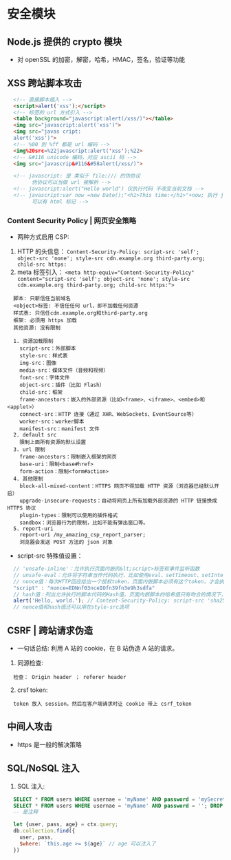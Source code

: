 # 安全模块

## Node.js 提供的 crypto 模块

* 对 openSSL 的加密，解密，哈希，HMAC，签名，验证等功能

## XSS 跨站脚本攻击

```html
  <!-- 直接脚本插入 -->
  <script>alert('xss');</script>
  <!-- 标签的 url 方式引入 -->
  <table background="javascript:alert(/xss/)"></table>
  <img src="javascript:alert('xss')">
  <img src="javas cript:
  alert('xss')">
  <!-- %00 到 %ff 都是 url 编码 -->
  <img%20src=%22javascript:alert('xss');%22>
  <!-- &#116 unicode 编码，对应 ascii 码 -->
  <img src="javascrip&#116&#58alert(/xss/)">
```

```html
  <!-- javascript: 是 类似于 file:/// 的伪协议
        伪协议可以当做 url 被解析 -->
  <!-- javascript:alert("Hello world") 仅执行代码 不改变当前文档 -->
  <!-- javascript:var now =new Date();"<h1>This time:</h1>"+now; 执行 js 代码，并且把最后的字符串作为新文档的内容显示出来
        可以有 html 标记 -->
```

### Content Security Policy | 网页安全策略

* 两种方式启用 CSP:

1. HTTP 的头信息： `Content-Security-Policy: script-src 'self'; object-src 'none'; style-src cdn.example.org third-party.org; child-src https:`
2. meta 标签引入： `<meta http-equiv="Content-Security-Policy" content="script-src 'self'; object-src 'none'; style-src cdn.example.org third-party.org; child-src https:">`

```
  脚本: 只新信任当前域名
  <object>标签: 不信任任何 url，即不加载任何资源
  样式表: 只信任cdn.example.org和third-party.org
  框架: 必须用 https 加载
  其他资源: 没有限制
```

```
  1. 资源加载限制
    script-src：外部脚本
    style-src：样式表
    img-src：图像
    media-src：媒体文件（音频和视频）
    font-src：字体文件
    object-src：插件（比如 Flash）
    child-src：框架
    frame-ancestors：嵌入的外部资源（比如<frame>、<iframe>、<embed>和<applet>）
    connect-src：HTTP 连接（通过 XHR、WebSockets、EventSource等）
    worker-src：worker脚本
    manifest-src：manifest 文件
  2. default src
    限制上面所有资源的默认设置
  3. url 限制
    frame-ancestors：限制嵌入框架的网页
    base-uri：限制<base#href>
    form-action：限制<form#action> 
  4. 其他限制
    block-all-mixed-content：HTTPS 网页不得加载 HTTP 资源（浏览器已经默认开启）
    upgrade-insecure-requests：自动将网页上所有加载外部资源的 HTTP 链接换成 HTTPS 协议
    plugin-types：限制可以使用的插件格式
    sandbox：浏览器行为的限制，比如不能有弹出窗口等。 
  5. report-uri
    report-uri /my_amazing_csp_report_parser;
    浏览器会发送 POST 方法的 json 对象
```

* script-src 特殊值设置：

```js
  // 'unsafe-inline'：允许执行页面内嵌的&lt;script>标签和事件监听函数
  // unsafe-eval：允许将字符串当作代码执行，比如使用eval、setTimeout、setInterval和Function等函数。
  // nonce值：每次HTTP回应给出一个授权token，页面内嵌脚本必须有这个token，才会执行
  "script" : "nonce=EDNnf03nceIOfn39fn3e9h3sdfa"
  // hash值：列出允许执行的脚本代码的Hash值，页面内嵌脚本的哈希值只有吻合的情况下，才能执行。
  alert('Hello, world.'); // Content-Security-Policy: script-src 'sha256-qznLcsROx4GACP2dm0UCKCzCG-HiZ1guq6ZZDob_Tng='
  // nonce值和hash值还可以用在style-src选项
```

## CSRF | 跨站请求伪造

* 一句话总结: 利用 A 站的 cookie，在 B 站伪造 A 站的请求。
1. 同源检查:
```
  检查： Origin header ； referer header
```
2. crsf token:
```
  token 放入 session，然后在客户端请求时让 cookie 带上 csrf_token
```

## 中间人攻击

* https 是一般的解决策略

## SQL/NoSQL 注入

1. SQL 注入:
```sql
  SELECT * FROM users WHERE usernae = 'myName' AND password = 'mySecret';
  SELECT * FROM users WHERE usernae = 'myName' AND password = ''; DROP TABLE users; --';
  -- 是注释
```

```js
  let {user, pass, age} = ctx.query;
  db.collection.find({
    user, pass,
    $where: `this.age >= ${age}` // age 可以注入了
  })
```